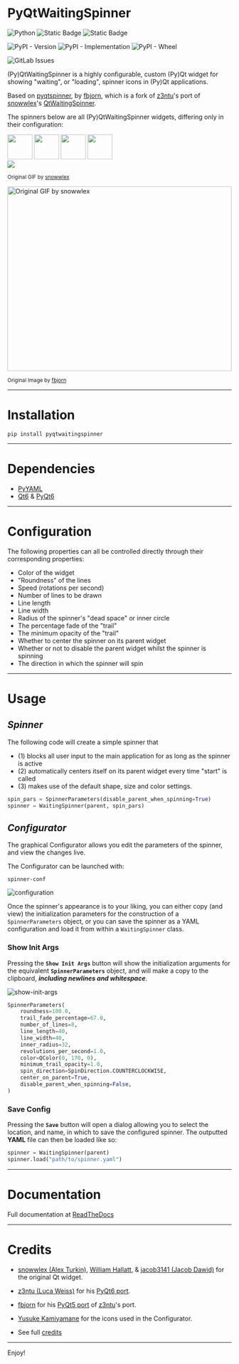 # PyQtWaitingSpinner

![Python](https://img.shields.io/badge/python-3.8_|_3.9_|_3.10_|_3.11_|_3.12_-ffff54?style=for-the-badge&logo=python&logoColor=ffdd54&labelColor=3670A0)
![Static Badge](https://img.shields.io/badge/Qt-6.7.0-0?logo=qt&logoColor=white&style=for-the-badge)
![Static Badge](https://custom-icon-badges.demolab.com/badge/license-MIT-blue?logoColor=blue&style=for-the-badge&logo=law)

![PyPI - Version](https://img.shields.io/pypi/v/pyqtwaitingspinner)
![PyPI - Implementation](https://img.shields.io/pypi/implementation/pyqtwaitingspinner)
![PyPI - Wheel](https://img.shields.io/pypi/wheel/pyqtwaitingspinner)
<!-- ![GitLab Issues](https://img.shields.io/gitlab/issues/open/Batticus%2FPyQtWaitingSpinner) -->
![GitLab Issues](https://img.shields.io/gitlab/issues/open/Batticus/pyqtwaitingspinner)

<!-- ![PyPI - Downloads](https://img.shields.io/pypi/dd/pyqtwaitingspinner)
![PyPI - Downloads](https://img.shields.io/pypi/dw/pyqtwaitingspinner)
![PyPI - Downloads](https://img.shields.io/pypi/dm/pyqtwaitingspinner) -->

(Py)QtWaitingSpinner is a highly configurable, custom (Py)Qt widget for showing "waiting", or
"loading", spinner icons in (Py)Qt applications.

Based on [pyqtspinner](https://github.com/fbjorn/QtWaitingSpinner), by [fbjorn](https://github.com/fbjorn), which is a fork of [z3ntu](https://github.com/z3ntu/QtWaitingSpinner)'s port of [snowwlex](https://github.com/snowwlex)'s [QtWaitingSpinner](https://github.com/snowwlex/QtWaitingSpinner).

The spinners below are all (Py)QtWaitingSpinner widgets, differing only in their configuration:

<!-- <img src="static/WaitingSpinner-04.gif" width=56 height=56>
<img src="static/WaitingSpinner-02.gif" width=56 height=56>
<img src="static/WaitingSpinner-03.gif" width=56 height=56>
<img src="static/WaitingSpinner-01.gif" width=56 height=56>
<br> -->
<!-- <img src="static/waiting-spinners.gif"> -->

<img src="https://gitlab.com/Batticus/pyqtwaitingspinner/-/raw/main/static/WaitingSpinner-04.gif?ref_type=heads" width=56 height=56>
<img src="https://gitlab.com/Batticus/pyqtwaitingspinner/-/raw/main/static/WaitingSpinner-03.gif?ref_type=heads" width=56 height=56>
<img src="https://gitlab.com/Batticus/pyqtwaitingspinner/-/raw/main/static/WaitingSpinner-02.gif?ref_type=heads" width=56 height=56>
<img src="https://gitlab.com/Batticus/pyqtwaitingspinner/-/raw/main/static/WaitingSpinner-01.gif?ref_type=heads" width=56 height=56>
<br>
<img src="https://gitlab.com/Batticus/pyqtwaitingspinner/-/raw/main/static/waiting-spinners.gif?ref_type=heads">

<sup>Original GIF by [snowwlex](https://github.com/snowwlex)</sup>

<!-- <img src="static/examples.png" alt="Original GIF by snowwlex" width=504 height=415> -->
<img src="https://gitlab.com/Batticus/pyqtwaitingspinner/-/raw/main/static/examples.png?ref_type=heads" alt="Original GIF by snowwlex" width=504 height=415>

<sup>Original Image by [fbjorn](https://github.com/fbjorn)</sup>

---

# Installation

`pip install pyqtwaitingspinner`

---

# Dependencies

- [PyYAML](https://pypi.org/project/PyYAML/)
- [Qt6](https://www.qt.io/product/qt6) & [PyQt6](https://pypi.org/project/PyQt6/)

---

# Configuration

The following properties can all be controlled directly through their corresponding
properties:

- Color of the widget
- "Roundness" of the lines
- Speed (rotations per second)
- Number of lines to be drawn
- Line length
- Line width
- Radius of the spinner's "dead space" or inner circle
- The percentage fade of the "trail"
- The minimum opacity of the "trail"
- Whether to center the spinner on its parent widget
- Whether or not to disable the parent widget whilst the spinner is spinning
- The direction in which the spinner will spin

---

# Usage

## *Spinner*

The following code will create a simple spinner that

- (1) blocks all user input to the main application for as long as the spinner is active
- (2) automatically centers itself on its parent widget every time "start" is called
- (3) makes use of the default shape, size and color settings.

```python
spin_pars = SpinnerParameters(disable_parent_when_spinning=True)
spinner = WaitingSpinner(parent, spin_pars)
```

## *Configurator*

The graphical Configurator allows you edit the parameters of the spinner, and view the changes live.

The Configurator can be launched with:

```
spinner-conf
```

<!-- ![configuration](static/configurator.png "Configurator") -->
![configuration](https://gitlab.com/Batticus/pyqtwaitingspinner/-/raw/main/static/configurator.png?ref_type=heads "Configurator")

Once the spinner's appearance is to your liking, you can either copy (and view) the initialization parameters for the construction of a `SpinnerParameters` object, or you can save the spinner as a YAML configuration and load it from within a `WaitingSpinner` class.

### Show Init Args

Pressing the **`Show Init Args`** button will show the initialization arguments for the equivalent **`SpinnerParameters`** object, and will make a copy to the clipboard, ***including newlines and whitespace***.

<!-- ![show-init-args](static/show-init-args.png "Show Init Args") -->
![show-init-args](https://gitlab.com/Batticus/pyqtwaitingspinner/-/raw/main/static/show-init-args.png?ref_type=heads "Show Init Args")
```python
SpinnerParameters(
    roundness=100.0,
    trail_fade_percentage=67.0,
    number_of_lines=8,
    line_length=40,
    line_width=40,
    inner_radius=32,
    revolutions_per_second=1.0,
    color=QColor(0, 170, 0),
    minimum_trail_opacity=1.0,
    spin_direction=SpinDirection.COUNTERCLOCKWISE,
    center_on_parent=True,
    disable_parent_when_spinning=False,
)
```

### Save Config
Pressing the **`Save`** button will open a dialog allowing you to select the location, and name, in which to save the configured spinner. The outputted **YAML** file can then be loaded like so:

```python
spinner = WaitingSpinner(parent)
spinner.load("path/to/spinner.yaml")
```

---

# Documentation

Full documentation at [ReadTheDocs](https://pyqtwaitingspinner.readthedocs.io/en/latest/)

---

# Credits

- [snowwlex (Alex Turkin)](https://github.com/snowwlex), [William Hallatt](https://github.com/williamhallatt), & [jacob3141 (Jacob Dawid)](https://github.com/jacob3141) for the original Qt widget.
- [z3ntu (Luca Weiss)](https://github.com/z3ntu) for his [PyQt6 port](https://github.com/z3ntu/QtWaitingSpinner).
- [fbjorn](https://github.com/fbjorn) for his [PyQt5 port](https://github.com/fbjorn/QtWaitingSpinner) of [z3ntu](https://github.com/z3ntu)'s port.
- [Yusuke Kamiyamane](http://p.yusukekamiyamane.com) for the icons used in the Configurator.

- See full [credits](https://pyqtwaitingspinner.readthedocs.io/en/latest/credits/)

---

Enjoy!
